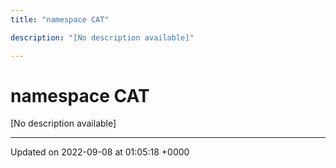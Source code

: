 ```yaml
---
title: "namespace CAT"

description: "[No description available]"

---
```


# namespace CAT

[No description available]






-------------------------------

Updated on 2022-09-08 at 01:05:18 +0000